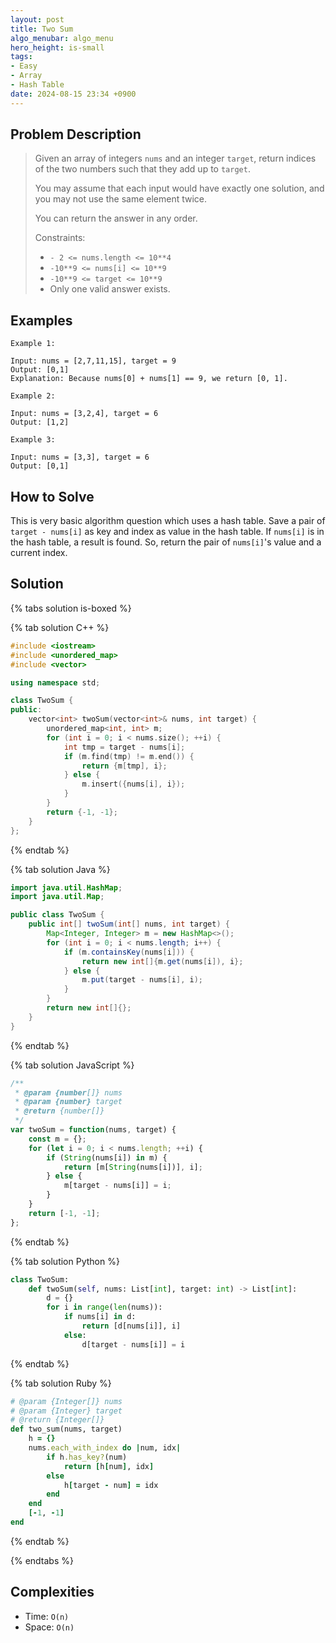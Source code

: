 ```yaml
---
layout: post
title: Two Sum
algo_menubar: algo_menu
hero_height: is-small
tags:
- Easy
- Array
- Hash Table
date: 2024-08-15 23:34 +0900
---
```

## Problem Description
> Given an array of integers `nums` and an integer `target`, return indices of the two numbers such that they add up
> to `target`.
>
> You may assume that each input would have exactly one solution, and you may not use the same element twice.
>
> You can return the answer in any order.
>
> Constraints:
> - `- 2 <= nums.length <= 10**4`
> - `-10**9 <= nums[i] <= 10**9`
> - `-10**9 <= target <= 10**9`
> - Only one valid answer exists.

## Examples
```
Example 1:

Input: nums = [2,7,11,15], target = 9
Output: [0,1]
Explanation: Because nums[0] + nums[1] == 9, we return [0, 1].
```

```
Example 2:

Input: nums = [3,2,4], target = 6
Output: [1,2]
```

```
Example 3:

Input: nums = [3,3], target = 6
Output: [0,1]
```

## How to Solve

This is very basic algorithm question which uses a hash table.
Save a pair of `target - nums[i]` as key and index as value in the hash table.
If `nums[i]` is in the hash table, a result is found. So, return the pair of `nums[i]`'s value and a current index.

## Solution

{% tabs solution is-boxed %}

{% tab solution C++ %}
```cpp
#include <iostream>
#include <unordered_map>
#include <vector>

using namespace std;

class TwoSum {
public:
    vector<int> twoSum(vector<int>& nums, int target) {
        unordered_map<int, int> m;
        for (int i = 0; i < nums.size(); ++i) {
            int tmp = target - nums[i];
            if (m.find(tmp) != m.end()) {
                return {m[tmp], i};
            } else {
                m.insert({nums[i], i});
            }
        }
        return {-1, -1};
    }
};
```
{% endtab %}

{% tab solution Java %}
```java
import java.util.HashMap;
import java.util.Map;

public class TwoSum {
    public int[] twoSum(int[] nums, int target) {
        Map<Integer, Integer> m = new HashMap<>();
        for (int i = 0; i < nums.length; i++) {
            if (m.containsKey(nums[i])) {
                return new int[]{m.get(nums[i]), i};
            } else {
                m.put(target - nums[i], i);
            }
        }
        return new int[]{};
    }
}
```
{% endtab %}

{% tab solution JavaScript %}
```js
/**
 * @param {number[]} nums
 * @param {number} target
 * @return {number[]}
 */
var twoSum = function(nums, target) {
    const m = {};
    for (let i = 0; i < nums.length; ++i) {
        if (String(nums[i]) in m) {
            return [m[String(nums[i])], i];
        } else {
            m[target - nums[i]] = i;
        }
    }
    return [-1, -1];
};
```
{% endtab %}

{% tab solution Python %}
```python
class TwoSum:
    def twoSum(self, nums: List[int], target: int) -> List[int]:
        d = {}
        for i in range(len(nums)):
            if nums[i] in d:
                return [d[nums[i]], i]
            else:
                d[target - nums[i]] = i
```
{% endtab %}

{% tab solution Ruby %}
```ruby
# @param {Integer[]} nums
# @param {Integer} target
# @return {Integer[]}
def two_sum(nums, target)
    h = {}
    nums.each_with_index do |num, idx|
        if h.has_key?(num)
            return [h[num], idx]
        else
            h[target - num] = idx
        end
    end
    [-1, -1]
end
```
{% endtab %}

{% endtabs %}



## Complexities
- Time: `O(n)`
- Space: `O(n)`
